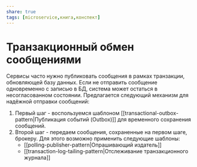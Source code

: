 ```yaml
---
share: true
tags: [microservice,книга,конспект]
---
```

# Транзакционный обмен сообщениями
Сервисы часто нужно публиковать сообщения в рамках транзакции, обновляющей базу данных. Если не отправить сообщение одновременно с записью в БД, система может остаться в несогласованном состоянии.
Предлагается следующий механизм для надёжной отправки сообщений:
1. Первый шаг - воспользуемся шаблоном [[transactional-outbox-pattern|Публикация событий (Outbox)]] для временного сохранения сообщений.
1. Второй шаг - передаем сообщения, сохраненные на первом шаге, брокеру. Для этого возможно применить следующие шаблоны:
	- [[polling-publisher-pattern|Опрашивающий издатель]]
	- [[transaction-log-tailing-pattern|Отслеживание транзакционного журнала]]